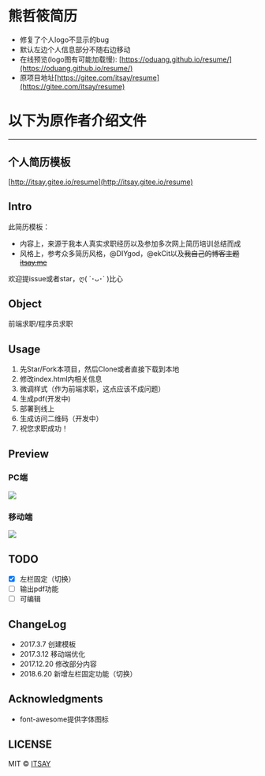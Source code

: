 # 熊哲筱简历

 - 修复了个人logo不显示的bug
 - 默认左边个人信息部分不随右边移动
 - 在线预览(logo图有可能加载慢): [https://oduang.github.io/resume/](https://oduang.github.io/resume/)
 - 原项目地址[https://gitee.com/itsay/resume](https://gitee.com/itsay/resume)

# 以下为原作者介绍文件
---

## 个人简历模板

[http://itsay.gitee.io/resume](http://itsay.gitee.io/resume)

## Intro

此简历模板：

- 内容上，来源于我本人真实求职经历以及参加多次网上简历培训总结而成
- 风格上，参考众多简历风格，@DIYgod，@ekCit以及~~我自己的博客主题 [itsay.me](http://itsay.me)~~

欢迎提issue或者star，ღ( ´･ᴗ･` )比心

## Object

前端求职/程序员求职

## Usage

1. 先Star/Fork本项目，然后Clone或者直接下载到本地
2. 修改index.html内相关信息
3. 微调样式（作为前端求职，这点应该不成问题）
4. 生成pdf(开发中)
5. 部署到线上
6. 生成访问二维码（开发中）
7. 祝您求职成功！

## Preview

### PC端
![](assets/images/pc.png)

### 移动端
![](assets/images/ip.png)

## TODO
- [x] 左栏固定（切换）
- [ ] 输出pdf功能
- [ ] 可编辑

## ChangeLog
- 2017.3.7 创建模板
- 2017.3.12 移动端优化
- 2017.12.20 修改部分内容
- 2018.6.20 新增左栏固定功能（切换）

## Acknowledgments
- font-awesome提供字体图标

## LICENSE

MIT © [ITSAY](http://blog.if2er.com)
